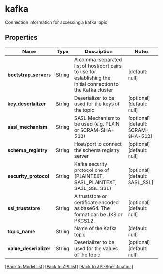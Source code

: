 # kafka
Connection information for accessing a kafka topic
## Properties
Name | Type | Description | Notes
------------ | ------------- | ------------- | -------------
**bootstrap\_servers** | String | A comma-separated list of host/port pairs to use for establishing the initial connection to the Kafka cluster | [default: null]
**key\_deserializer** | String | Deserializer to be used for the keys of the topic | [optional] [default: null]
**sasl\_mechanism** | String | SASL Mechanism to be used (e.g. PLAIN or SCRAM-SHA-512) | [optional] [default: SCRAM-SHA-512]
**schema\_registry** | String | Host/port to connect the schema registry server | [optional] [default: null]
**security\_protocol** | String | Kafka security protocol one of (PLAINTEXT, SASL_PLAINTEXT, SASL_SSL, SSL) | [optional] [default: SASL_SSL]
**ssl\_truststore** | String | A truststore or certificate encoded as base64. The format can be JKS or PKCS12. | [optional] [default: null]
**topic\_name** | String | Name of the Kafka topic | [default: null]
**value\_deserializer** | String | Deserializer to be used for the values of the topic | [optional] [default: null]

[[Back to Model list]](../README.md#documentation-for-models) [[Back to API list]](../README.md#documentation-for-api-endpoints) [[Back to API-Specification]](../README.md)

